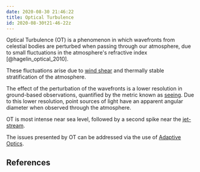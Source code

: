 ```yaml
---
date: 2020-08-30 21:46:22
title: Optical Turbulence
id: 2020-08-30t21-46-22z
---
```


Optical Turbulence (OT) is a phenomenon in which wavefronts from celestial bodies
are perturbed when passing through our atmosphere, due to small fluctuations in
the atmosphere's refractive index [@hagelin_optical_2010].

These fluctuations arise due to [wind shear](./2020-08-30t21-55-33z.md) and
thermally stable stratification of the atmosphere.

The effect of the perturbation of the wavefronts is a lower resolution in
ground-based observations, quantified by the metric known as
[seeing](./2020-08-30t21-49-34z.md). Due to this lower resolution, point
sources of light have an apparent angular diameter when observed through the
atmosphere.

OT is most intense near sea level, followed by a second spike near the
[jet-stream](./2020-08-30t21-57-31z.md).

The issues presented by OT can be addressed via the use of
[Adaptive Optics](./2020-08-30t21-58-47z.md).

## References
